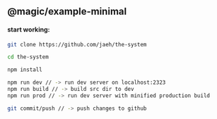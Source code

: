 ## @magic/example-minimal

#### start working:
```bash
git clone https://github.com/jaeh/the-system

cd the-system

npm install

npm run dev // -> run dev server on localhost:2323
npm run build // -> build src dir to dev
npm run prod // -> run dev server with minified production build

git commit/push // -> push changes to github
```
